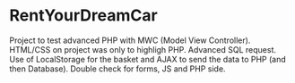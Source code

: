 # RentYourDreamCar
Project to test advanced PHP with MWC (Model View Controller). HTML/CSS on project was only to highligh PHP. Advanced SQL request. Use of LocalStorage for the basket and AJAX to send the data to PHP (and then Database). Double check for forms, JS and PHP side.
